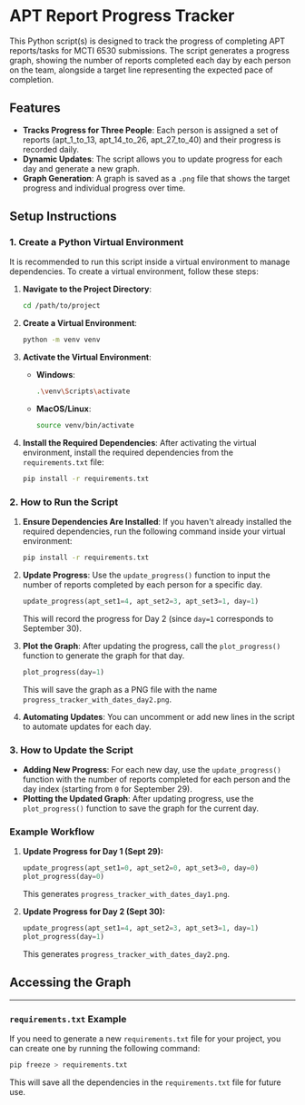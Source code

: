 # APT Report Progress Tracker

This Python script(s) is designed to track the progress of completing APT reports/tasks for MCTI 6530 submissions. The script generates a progress graph, showing the number of reports completed each day by each person on the team, alongside a target line representing the expected pace of completion.

## Features
- **Tracks Progress for Three People**: Each person is assigned a set of reports (apt_1_to_13, apt_14_to_26, apt_27_to_40) and their progress is recorded daily.
- **Dynamic Updates**: The script allows you to update progress for each day and generate a new graph.
- **Graph Generation**: A graph is saved as a `.png` file that shows the target progress and individual progress over time.

## Setup Instructions

### 1. Create a Python Virtual Environment

It is recommended to run this script inside a virtual environment to manage dependencies. To create a virtual environment, follow these steps:

1. **Navigate to the Project Directory**:
    ```bash
    cd /path/to/project
    ```

2. **Create a Virtual Environment**:
    ```bash
    python -m venv venv
    ```

3. **Activate the Virtual Environment**:
    - **Windows**:
      ```bash
      .\venv\Scripts\activate
      ```
    - **MacOS/Linux**:
      ```bash
      source venv/bin/activate
      ```

4. **Install the Required Dependencies**:
    After activating the virtual environment, install the required dependencies from the `requirements.txt` file:
    ```bash
    pip install -r requirements.txt
    ```

### 2. How to Run the Script

1. **Ensure Dependencies Are Installed**: 
   If you haven't already installed the required dependencies, run the following command inside your virtual environment:
   ```bash
   pip install -r requirements.txt
   ```

2. **Update Progress**: 
   Use the `update_progress()` function to input the number of reports completed by each person for a specific day.
   ```python
   update_progress(apt_set1=4, apt_set2=3, apt_set3=1, day=1)
   ```
   This will record the progress for Day 2 (since `day=1` corresponds to September 30).

3. **Plot the Graph**: 
   After updating the progress, call the `plot_progress()` function to generate the graph for that day.
   ```python
   plot_progress(day=1)
   ```
   This will save the graph as a PNG file with the name `progress_tracker_with_dates_day2.png`.

4. **Automating Updates**: You can uncomment or add new lines in the script to automate updates for each day.

### 3. How to Update the Script

- **Adding New Progress**: For each new day, use the `update_progress()` function with the number of reports completed for each person and the day index (starting from `0` for September 29).
- **Plotting the Updated Graph**: After updating progress, use the `plot_progress()` function to save the graph for the current day.

### Example Workflow

1. **Update Progress for Day 1 (Sept 29):**
   ```python
   update_progress(apt_set1=0, apt_set2=0, apt_set3=0, day=0)
   plot_progress(day=0)
   ```
   This generates `progress_tracker_with_dates_day1.png`.

2. **Update Progress for Day 2 (Sept 30):**
   ```python
   update_progress(apt_set1=4, apt_set2=3, apt_set3=1, day=1)
   plot_progress(day=1)
   ```
   This generates `progress_tracker_with_dates_day2.png`.

## Accessing the Graph


---

### `requirements.txt` Example

If you need to generate a new `requirements.txt` file for your project, you can create one by running the following command:
```bash
pip freeze > requirements.txt
```
This will save all the dependencies in the `requirements.txt` file for future use.

